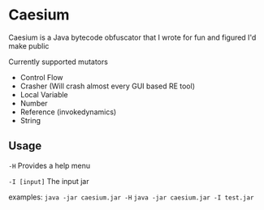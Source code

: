 # Caesium
Caesium is a Java bytecode obfuscator that I wrote for fun and figured I'd make public

Currently supported mutators
* Control Flow
* Crasher (Will crash almost every GUI based RE tool)
* Local Variable
* Number
* Reference (invokedynamics)
* String

## Usage
`-H` Provides a help menu

`-I [input]` The input jar

examples: 
`java -jar caesium.jar -H`
`java -jar caesium.jar -I test.jar`